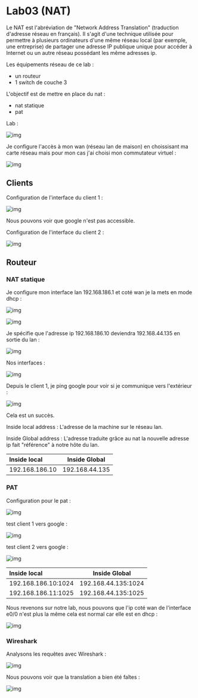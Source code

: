 # Lab03 (NAT)

Le NAT est l'abréviation de "Network Address Translation" (traduction d'adresse réseau en français). Il s'agit d'une technique utilisée pour permettre à plusieurs ordinateurs d'une même réseau local (par exemple, une entreprise) de partager une adresse IP publique unique pour accéder à Internet ou un autre réseau possédant les même adresses ip.

Les équipements réseau de ce lab :

- un routeur
- 1 switch de couche 3

L'objectif est de mettre en place du nat :

- nat statique
- pat

Lab :

![img](img/f8.PNG)

Je configure l'accès à mon wan (réseau lan de maison) en choissisant ma carte réseau mais pour mon cas j'ai choisi mon commutateur virtuel :

![img](img/f5.PNG) 

## Clients


Configuration de l'interface du client 1 :

![img](img/f1.PNG) 

Nous pouvons voir que google n'est pas accessible.

Configuration de l'interface du client 2 :

![img](img/f4.PNG)


## Routeur

### NAT statique 

Je configure mon interface lan 192.168.186.1 et coté wan je la mets en mode dhcp :

![img](img/f2.PNG) 


![img](img/f3.PNG) 

Je spécifie que l'adresse ip 192.168.186.10 deviendra 192.168.44.135 en sortie du lan :


![img](img/f9.PNG) 

Nos interfaces :

![img](img/f6.PNG) 

Depuis le client 1, je ping google pour voir si je communique vers l'extérieur :

![img](img/f7.PNG) 

Cela est un succès.

Inside local address : L'adresse de la machine sur le réseau lan.

Inside Global address : L'adresse traduite grâce au nat la nouvelle adresse ip fait "référence" à notre hôte du lan.

| Inside local     | Inside Global   | 
| :--------------- |:---------------:| 
| 192.168.186.10   |   192.168.44.135|


### PAT

Configuration pour le pat :

![img](img/f12.PNG)

test client 1 vers google :

![img](img/f10.PNG)

test client 2 vers google :

![img](img/f11.PNG)


| Inside local     | Inside Global   | 
| :--------------- |:---------------:| 
| 192.168.186.10:1024   |   192.168.44.135:1024|
| 192.168.186.11:1025   |   192.168.44.135:1025|  


Nous revenons sur notre lab, nous pouvons que l'ip coté wan de l'interface e0/0 n'est plus la même cela est normal car elle est en dhcp :

![img](img/f13.PNG)

### Wireshark 

Analysons les requêtes avec Wireshark :

![img](img/f14.PNG)

Nous pouvons voir que la translation a bien été faîtes :

![img](img/f15.PNG)